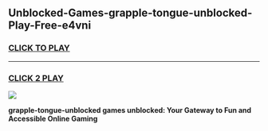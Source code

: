 
## Unblocked-Games-grapple-tongue-unblocked-Play-Free-e4vni
<h3>
<a href="https://premium76.site?title=grapple-tongue-unblocked&ref=23A">CLICK TO PLAY</a></h3>
<hr>

<h3>
<a href="https://premium76.site?title=grapple-tongue-unblocked&ref=23A">CLICK 2 PLAY</a>
  
</h3>

<a href="https://premium76.site?title=grapple-tongue-unblocked&ref=23A"><img src="https://clearcache.store/games.png"></a>


**grapple-tongue-unblocked games unblocked: Your Gateway to Fun and Accessible Online Gaming**
